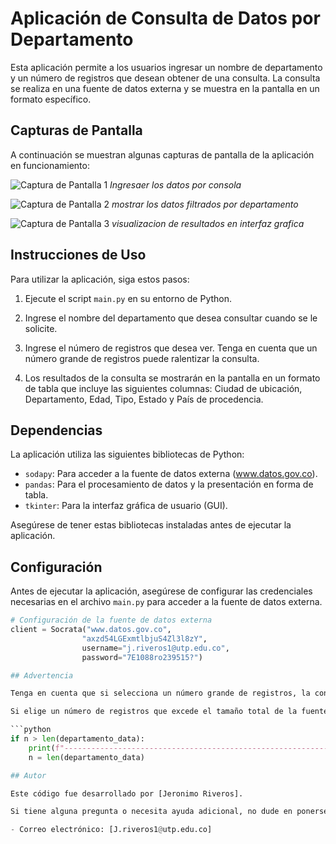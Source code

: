# Aplicación de Consulta de Datos por Departamento

Esta aplicación permite a los usuarios ingresar un nombre de departamento y un número de registros que desean obtener de una consulta. La consulta se realiza en una fuente de datos externa y se muestra en la pantalla en un formato específico.

## Capturas de Pantalla

A continuación se muestran algunas capturas de pantalla de la aplicación en funcionamiento:

![Captura de Pantalla 1](https://ibb.co/8Mb7FJt)
*Ingresaer los datos por consola*

![Captura de Pantalla 2](https://ibb.co/KD2xw1z)
*mostrar los datos filtrados por departamento*

![Captura de Pantalla 3](https://ibb.co/wrLHBg2)
*visualizacion de resultados en interfaz grafica*


## Instrucciones de Uso

Para utilizar la aplicación, siga estos pasos:

1. Ejecute el script `main.py` en su entorno de Python.

2. Ingrese el nombre del departamento que desea consultar cuando se le solicite.

3. Ingrese el número de registros que desea ver. Tenga en cuenta que un número grande de registros puede ralentizar la consulta.

4. Los resultados de la consulta se mostrarán en la pantalla en un formato de tabla que incluye las siguientes columnas: Ciudad de ubicación, Departamento, Edad, Tipo, Estado y País de procedencia.

## Dependencias

La aplicación utiliza las siguientes bibliotecas de Python:

- `sodapy`: Para acceder a la fuente de datos externa (www.datos.gov.co).
- `pandas`: Para el procesamiento de datos y la presentación en forma de tabla.
- `tkinter`: Para la interfaz gráfica de usuario (GUI).

Asegúrese de tener estas bibliotecas instaladas antes de ejecutar la aplicación.

## Configuración

Antes de ejecutar la aplicación, asegúrese de configurar las credenciales necesarias en el archivo `main.py` para acceder a la fuente de datos externa.

```python
# Configuración de la fuente de datos externa
client = Socrata("www.datos.gov.co",
                "axzd54LGExmtlbjuS4Zl3l8zY",
                username="j.riveros1@utp.edu.co",
                password="7E1088ro239515?")

## Advertencia

Tenga en cuenta que si selecciona un número grande de registros, la consulta puede llevar tiempo y ralentizar la aplicación. Asegúrese de elegir un número razonable de registros para evitar problemas de rendimiento.

Si elige un número de registros que excede el tamaño total de la fuente de datos, la aplicación mostrará un mensaje de advertencia y le proporcionará todos los datos disponibles en lugar del número especificado.

```python
if n > len(departamento_data):
    print(f"-------------------------------------------------------------------------------------\n¡ADVERTENCIA!\nEl DataFrame solo tiene {len(departamento_data)} filas. No se pueden seleccionar {n} filas.\nSe mostrarán los {len(departamento_data)} datos disponibles.\n-------------------------------------------------------------------------------------")
    n = len(departamento_data)

## Autor

Este código fue desarrollado por [Jeronimo Riveros].

Si tiene alguna pregunta o necesita ayuda adicional, no dude en ponerse en contacto conmigo:

- Correo electrónico: [J.riveros1@utp.edu.co]

